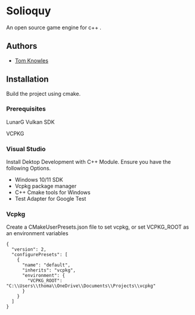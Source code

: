 # Solioquy

An open source game engine for c++ .


## Authors

- [Tom Knowles](https://www.github.com/gnolley)


## Installation

Build the project using cmake.

### Prerequisites    
LunarG Vulkan SDK

VCPKG

### Visual Studio
Install Dektop Development with C++ Module.
Ensure you have the following Options.
- Windows 10/11 SDK
- Vcpkg package manager
- C++ Cmake tools for Windows
- Test Adapter for Google Test

### Vcpkg
Create a CMakeUserPresets.json file to set vcpkg, or set VCPKG_ROOT as an environment variables

```
{
  "version": 2,
  "configurePresets": [
    {
      "name": "default",
      "inherits": "vcpkg",
      "environment": {
        "VCPKG_ROOT": "C:\\Users\\thoma\\OneDrive\\Documents\\Projects\\vcpkg"
      }
    }
  ]
}
```